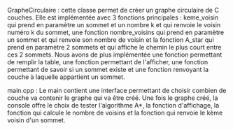 GrapheCirculaire : cette classe permet de créer un graphe circulaire de C couches. Elle est implémentée avec 3 fonctions principales : keme_voisin qui prend en paramètre un sommet et un nombre k et qui renvoie le voisin numéro k du sommet, une fonction nombre_voisins qui prend en paramètre un sommet et qui renvoie son nombre de voisin et la fonction A_star qui prend en paramètre 2 sommets et qui affiche le chemin le plus court entre ces 2 sommets. Nous avons de plus implémentée une fonction permettant de remplir la table, une fonction permettant de l'afficher, une fonction permettant de savoir si un sommet existe et une fonction renvoyant la couche à laquelle appartient un sommet.

main.cpp : Le main contient une interface permettant de choisir combien de couche va contenir le graphe qui va être créé. Une fois le graphe créé, la console offre le choix de tester l'algorithme A*, la fonction d'affichage, la fonction qui calcule le nombre de voisins et la fonction qui renvoie le kème voisin d'un sommet.
